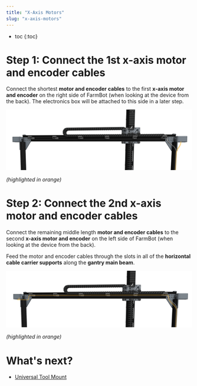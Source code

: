 ```yaml
---
title: "X-Axis Motors"
slug: "x-axis-motors"
---
```


* toc
{:toc}


# Step 1: Connect the 1st x-axis motor and encoder cables

Connect the shortest **motor and encoder cables** to the first **x-axis motor and encoder** on the right side of FarmBot (when looking at the device from the back). The electronics box will be attached to this side in a later step.

![X1 motor cable from back.png](X1_motor_cable_from_back.png)

_(highlighted in orange)_



# Step 2: Connect the 2nd x-axis motor and encoder cables

Connect the remaining middle length **motor and encoder cables** to the second **x-axis motor and encoder** on the left side of FarmBot (when looking at the device from the back).


Feed the motor and encoder cables through the slots in all of the **horizontal cable carrier supports** along the **gantry main beam**.

![X2 motor cable from back.png](X2_motor_cable_from_back.png)

_(highlighted in orange)_


# What's next?

 * [Universal Tool Mount](../../FarmBot-Genesis-V1.2/utm.md)

